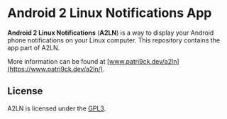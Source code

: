 # Android 2 Linux Notifications App
**Android 2 Linux Notifications** (**A2LN**) is a way to display your Android phone notifications on your Linux computer. This repository contains the app part of A2LN.

More information can be found at [www.patri9ck.dev/a2ln](https://www.patri9ck.dev/a2ln/).

## License
A2LN is licensed under the [GPL3](LICENSE).
